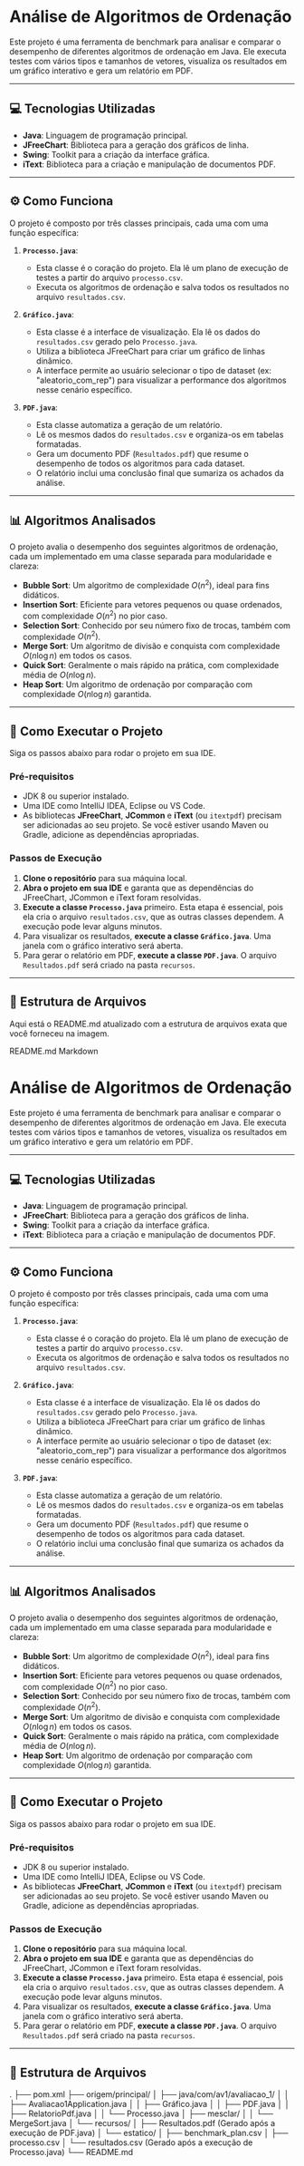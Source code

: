 # Análise de Algoritmos de Ordenação

Este projeto é uma ferramenta de benchmark para analisar e comparar o desempenho de diferentes algoritmos de ordenação em Java. Ele executa testes com vários tipos e tamanhos de vetores, visualiza os resultados em um gráfico interativo e gera um relatório em PDF.

---

## 💻 Tecnologias Utilizadas

* **Java**: Linguagem de programação principal.
* **JFreeChart**: Biblioteca para a geração dos gráficos de linha.
* **Swing**: Toolkit para a criação da interface gráfica.
* **iText**: Biblioteca para a criação e manipulação de documentos PDF.

---

## ⚙️ Como Funciona

O projeto é composto por três classes principais, cada uma com uma função específica:

1.  **`Processo.java`**:
    * Esta classe é o coração do projeto. Ela lê um plano de execução de testes a partir do arquivo `processo.csv`.
    * Executa os algoritmos de ordenação e salva todos os resultados no arquivo `resultados.csv`.

2.  **`Gráfico.java`**:
    * Esta classe é a interface de visualização. Ela lê os dados do `resultados.csv` gerado pelo `Processo.java`.
    * Utiliza a biblioteca JFreeChart para criar um gráfico de linhas dinâmico.
    * A interface permite ao usuário selecionar o tipo de dataset (ex: "aleatorio_com_rep") para visualizar a performance dos algoritmos nesse cenário específico.

3.  **`PDF.java`**:
    * Esta classe automatiza a geração de um relatório.
    * Lê os mesmos dados do `resultados.csv` e organiza-os em tabelas formatadas.
    * Gera um documento PDF (`Resultados.pdf`) que resume o desempenho de todos os algoritmos para cada dataset.
    * O relatório inclui uma conclusão final que sumariza os achados da análise.

---

## 📊 Algoritmos Analisados

O projeto avalia o desempenho dos seguintes algoritmos de ordenação, cada um implementado em uma classe separada para modularidade e clareza:

* **Bubble Sort**: Um algoritmo de complexidade $O(n^2)$, ideal para fins didáticos.
* **Insertion Sort**: Eficiente para vetores pequenos ou quase ordenados, com complexidade $O(n^2)$ no pior caso.
* **Selection Sort**: Conhecido por seu número fixo de trocas, também com complexidade $O(n^2)$.
* **Merge Sort**: Um algoritmo de divisão e conquista com complexidade $O(n \log n)$ em todos os casos.
* **Quick Sort**: Geralmente o mais rápido na prática, com complexidade média de $O(n \log n)$.
* **Heap Sort**: Um algoritmo de ordenação por comparação com complexidade $O(n \log n)$ garantida.

---

## 🚀 Como Executar o Projeto

Siga os passos abaixo para rodar o projeto em sua IDE.

### Pré-requisitos

* JDK 8 ou superior instalado.
* Uma IDE como IntelliJ IDEA, Eclipse ou VS Code.
* As bibliotecas **JFreeChart**, **JCommon** e **iText** (ou `itextpdf`) precisam ser adicionadas ao seu projeto. Se você estiver usando Maven ou Gradle, adicione as dependências apropriadas.

### Passos de Execução

1.  **Clone o repositório** para sua máquina local.
2.  **Abra o projeto em sua IDE** e garanta que as dependências do JFreeChart, JCommon e iText foram resolvidas.
3.  **Execute a classe `Processo.java`** primeiro. Esta etapa é essencial, pois ela cria o arquivo `resultados.csv`, que as outras classes dependem. A execução pode levar alguns minutos.
4.  Para visualizar os resultados, **execute a classe `Gráfico.java`**. Uma janela com o gráfico interativo será aberta.
5.  Para gerar o relatório em PDF, **execute a classe `PDF.java`**. O arquivo `Resultados.pdf` será criado na pasta `recursos`.

---

## 📂 Estrutura de Arquivos

Aqui está o README.md atualizado com a estrutura de arquivos exata que você forneceu na imagem.

README.md
Markdown

# Análise de Algoritmos de Ordenação

Este projeto é uma ferramenta de benchmark para analisar e comparar o desempenho de diferentes algoritmos de ordenação em Java. Ele executa testes com vários tipos e tamanhos de vetores, visualiza os resultados em um gráfico interativo e gera um relatório em PDF.

---

## 💻 Tecnologias Utilizadas

* **Java**: Linguagem de programação principal.
* **JFreeChart**: Biblioteca para a geração dos gráficos de linha.
* **Swing**: Toolkit para a criação da interface gráfica.
* **iText**: Biblioteca para a criação e manipulação de documentos PDF.

---

## ⚙️ Como Funciona

O projeto é composto por três classes principais, cada uma com uma função específica:

1.  **`Processo.java`**:
    * Esta classe é o coração do projeto. Ela lê um plano de execução de testes a partir do arquivo `processo.csv`.
    * Executa os algoritmos de ordenação e salva todos os resultados no arquivo `resultados.csv`.

2.  **`Gráfico.java`**:
    * Esta classe é a interface de visualização. Ela lê os dados do `resultados.csv` gerado pelo `Processo.java`.
    * Utiliza a biblioteca JFreeChart para criar um gráfico de linhas dinâmico.
    * A interface permite ao usuário selecionar o tipo de dataset (ex: "aleatorio_com_rep") para visualizar a performance dos algoritmos nesse cenário específico.

3.  **`PDF.java`**:
    * Esta classe automatiza a geração de um relatório.
    * Lê os mesmos dados do `resultados.csv` e organiza-os em tabelas formatadas.
    * Gera um documento PDF (`Resultados.pdf`) que resume o desempenho de todos os algoritmos para cada dataset.
    * O relatório inclui uma conclusão final que sumariza os achados da análise.

---

## 📊 Algoritmos Analisados

O projeto avalia o desempenho dos seguintes algoritmos de ordenação, cada um implementado em uma classe separada para modularidade e clareza:

* **Bubble Sort**: Um algoritmo de complexidade $O(n^2)$, ideal para fins didáticos.
* **Insertion Sort**: Eficiente para vetores pequenos ou quase ordenados, com complexidade $O(n^2)$ no pior caso.
* **Selection Sort**: Conhecido por seu número fixo de trocas, também com complexidade $O(n^2)$.
* **Merge Sort**: Um algoritmo de divisão e conquista com complexidade $O(n \log n)$ em todos os casos.
* **Quick Sort**: Geralmente o mais rápido na prática, com complexidade média de $O(n \log n)$.
* **Heap Sort**: Um algoritmo de ordenação por comparação com complexidade $O(n \log n)$ garantida.

---

## 🚀 Como Executar o Projeto

Siga os passos abaixo para rodar o projeto em sua IDE.

### Pré-requisitos

* JDK 8 ou superior instalado.
* Uma IDE como IntelliJ IDEA, Eclipse ou VS Code.
* As bibliotecas **JFreeChart**, **JCommon** e **iText** (ou `itextpdf`) precisam ser adicionadas ao seu projeto. Se você estiver usando Maven ou Gradle, adicione as dependências apropriadas.

### Passos de Execução

1.  **Clone o repositório** para sua máquina local.
2.  **Abra o projeto em sua IDE** e garanta que as dependências do JFreeChart, JCommon e iText foram resolvidas.
3.  **Execute a classe `Processo.java`** primeiro. Esta etapa é essencial, pois ela cria o arquivo `resultados.csv`, que as outras classes dependem. A execução pode levar alguns minutos.
4.  Para visualizar os resultados, **execute a classe `Gráfico.java`**. Uma janela com o gráfico interativo será aberta.
5.  Para gerar o relatório em PDF, **execute a classe `PDF.java`**. O arquivo `Resultados.pdf` será criado na pasta `recursos`.

---

## 📂 Estrutura de Arquivos
.
├── pom.xml
├── origem/principal/
│   ├── java/com/av1/avaliacao_1/
│   │   ├── Avaliacao1Application.java
│   │   ├── Gráfico.java
│   │   ├── PDF.java
│   │   ├── RelatorioPdf.java
│   │   └── Processo.java
│   ├── mesclar/
│   │   └── MergeSort.java
│   └── recursos/
│       ├── Resultados.pdf (Gerado após a execução de PDF.java)
│       └── estatico/
│           ├── benchmark_plan.csv
│           ├── processo.csv
│           └── resultados.csv (Gerado após a execução de Processo.java)
└── README.md
